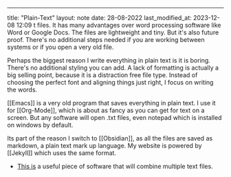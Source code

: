 ---
title: "Plain-Text"
layout: note
date: 28-08-2022
last_modified_at: 2023-12-08 12:09
t files. It has many advantages over word processing software like Word or Google Docs. The files are lightweight and tiny. But it's also future proof. There's no additional steps needed if you are working between systems or if you open a very old file.

Perhaps the biggest reason I write everything in plain text is it is boring. There's no additional styling you can add. A lack of formatting is actually a big selling point, because it is a distraction free file type. Instead of choosing the perfect font and aligning things just right, I focus on writing the words.

[[Emacs]] is a very old program that saves everything in plain text. I use it for [[Org-Mode]], which is about as fancy as you can get for text on a screen. But any software will open .txt files, even notepad which is installed on windows by default.

Its part of the reason I switch to [[Obsidian]], as all the files are saved as markdown, a plain text mark up language. My website is powered by [[Jekyll]] which uses the same format. 

-   <a href="https://www.ofoct.com/merge-text-files-online" >This is</a> a useful piece of software that will combine multiple text files.
